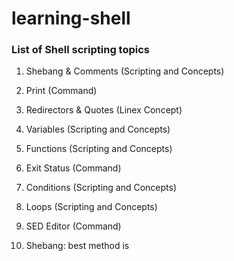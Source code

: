 # learning-shell
 ### List of Shell scripting topics

1. Shebang & Comments    (Scripting and Concepts)
2. Print                 (Command)
3. Redirectors & Quotes  (Linex Concept)
4. Variables             (Scripting and Concepts) 
5. Functions             (Scripting and Concepts)
6. Exit Status           (Command)
7. Conditions            (Scripting and Concepts)
8. Loops                 (Scripting and Concepts)
9. SED Editor            (Command)


1. Shebang:
best method is <shell> <script>.
# is used for comments
If you want to print something we use "echo command".
echo Hello world

2. Redirectors
   (>,<) >Stdout) (<Stdin)
> redirect output to select locatiom
< redirect input to your desired script (Ex: mongo < catalogue.js)
> output is over ridden, using(>> append) the output content in desired location.
>, 1> only output, 2> for error andd &> for both output and error.
Ex: ls -ld /boot/ /boot1/ 1>/tmp/out 2>/tmp/err

3. Exit Status
0 = Successful
1-255 = Not successful
$? holds the exit status value, so use echo $?

4. Variables (Constants):
If we assign a name to a certain set of data, then its called a variable.
In bash shell we declare Variables as Var=Data
In bash shell we access variable as $VAR or ${VAR}
VAR=$(command), this is a command substitution,cmd output will go to VAR.
Example:DATE=$(date)  ;  Output: DATE=$(date)
VAR=$((expression)), this is a arithematic susbtitution, expression output will go to variable.
Example: VAR=$((2+3))  ; Value of 2+3 is $VAR

5. Inputs[(During execution: Least used); (Before Execution: Frequently used)]
   During execution: 
read -p 'Enter Name: ' name 
echo Your name- $name

## Special variables.sh??
echo $0 - Script name
echo $1 - 1st argument
echo $2 - 2nd argument
echo $@ - All arguments
echo $* - All arguments
echo $# - Number of Arguments

6. SED Editor (Stream line editor)
a. Delete line
b. Substitute a word
c. Add a line
## SED works in 2 ways:
1. sed will not change the file and print change in the terminal, this is default SED behaviour.
2. By using -i, we can edit the file rather than just printing.
## Delete lines Examples:
sed -i '/root/ d' /tmp/passwd
sed -i -e '/root/ d' /tmp/passwd
sed -i -e '/root/ d' -e '/nologin/ d' /tmp/passwd
sed -i -e '1 d' /tmp/passwd
## Substitute lines Examples:
   sed -e 's/root/ROOT/' /tmp/passwd
   sed -i -e 's/root/ROOT/' /tmp/passwd
   sed -i -e 's/root/ROOT/gi' /tmp/passwd
## Add lines Examples:
sed -e '1 i Hello' /tmp/passwd
sed -i -e '1 i Hello' /tmp/passwd (inside)
sed -i -e '1 a Hello' /tmp/passwd (append)
sed -i -e '1 c Hello' /tmp/passwd (change)
sed -i -e '/shutdown/ c Hello' /tmp/passwd